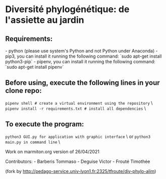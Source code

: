 <h1>Diversité phylogénétique: de l'assiette au jardin</h1>

<h2>Requirements:</h2>
    - python (please use system's Python and not Python under Anaconda)
    - pip3, you can install it running the following command:
        `sudo apt-get install python3-pip`
    - pipenv, you can install it running the following command:
        `sudo apt-get install pipenv`


<h2>Before using, execute the following lines in your clone repo:</h2>

```pipenv shell # create a virtual environment using the repository``` \ 
```pipenv install -r requirements.txt # install all dependencies``` \ 

<h2>To execute the program:</h2>

```python3 GUI.py for application with graphic interface``` \ 
or
```python3 main.py in command line``` \


Work on marmiton.org version of 26/04/2021


Contributors:
    - Barberis Tommaso
    - Deguise Victor
    - Frouté Timothée

(fork by http://pedago-service.univ-lyon1.fr:2325/tfroute/div-phylo-alim)
